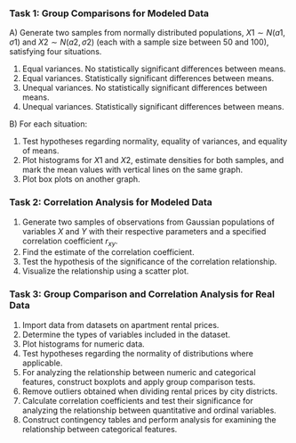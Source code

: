 ### Task 1: Group Comparisons for Modeled Data

A) Generate two samples from normally distributed populations, $X1 \sim N(a1, σ1)$ and $X2 \sim N(a2, σ2)$ (each with a sample size between 50 and 100), satisfying four situations.

1. Equal variances. No statistically significant differences between means.
2. Equal variances. Statistically significant differences between means.
3. Unequal variances. No statistically significant differences between means.
4. Unequal variances. Statistically significant differences between means.

B) For each situation:

1. Test hypotheses regarding normality, equality of variances, and equality of means.
2. Plot histograms for $X1$ and $X2$, estimate densities for both samples, and mark the mean values with vertical lines on the same graph.
3. Plot box plots on another graph.


### Task 2: Correlation Analysis for Modeled Data

1. Generate two samples of observations from Gaussian populations of variables $X$ and $Y$ with their respective parameters and a specified correlation coefficient $r_{xy}$.
2. Find the estimate of the correlation coefficient.
3. Test the hypothesis of the significance of the correlation relationship.
4. Visualize the relationship using a scatter plot.

### Task 3: Group Comparison and Correlation Analysis for Real Data

1. Import data from datasets on apartment rental prices.
2. Determine the types of variables included in the dataset.
3. Plot histograms for numeric data.
4. Test hypotheses regarding the normality of distributions where applicable.
5. For analyzing the relationship between numeric and categorical features, construct boxplots and apply group comparison tests.
6. Remove outliers obtained when dividing rental prices by city districts.
7. Calculate correlation coefficients and test their significance for analyzing the relationship between quantitative and ordinal variables.
8. Construct contingency tables and perform analysis for examining the relationship between categorical features.